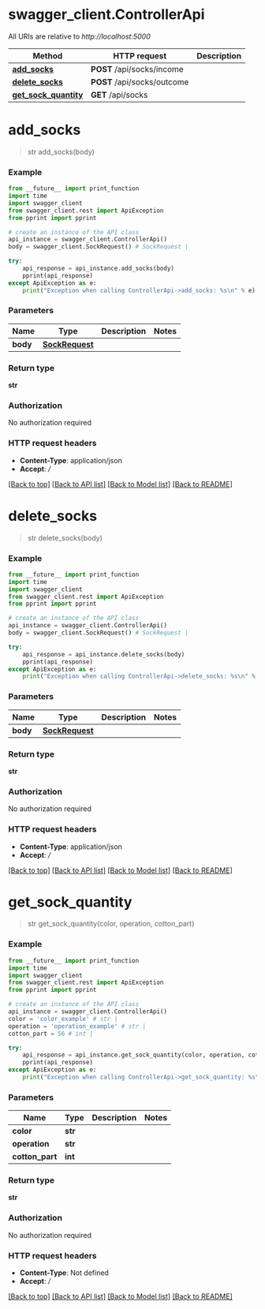 # swagger_client.ControllerApi

All URIs are relative to *http://localhost:5000*

Method | HTTP request | Description
------------- | ------------- | -------------
[**add_socks**](ControllerApi.md#add_socks) | **POST** /api/socks/income | 
[**delete_socks**](ControllerApi.md#delete_socks) | **POST** /api/socks/outcome | 
[**get_sock_quantity**](ControllerApi.md#get_sock_quantity) | **GET** /api/socks | 

# **add_socks**
> str add_socks(body)



### Example
```python
from __future__ import print_function
import time
import swagger_client
from swagger_client.rest import ApiException
from pprint import pprint

# create an instance of the API class
api_instance = swagger_client.ControllerApi()
body = swagger_client.SockRequest() # SockRequest | 

try:
    api_response = api_instance.add_socks(body)
    pprint(api_response)
except ApiException as e:
    print("Exception when calling ControllerApi->add_socks: %s\n" % e)
```

### Parameters

Name | Type | Description  | Notes
------------- | ------------- | ------------- | -------------
 **body** | [**SockRequest**](SockRequest.md)|  | 

### Return type

**str**

### Authorization

No authorization required

### HTTP request headers

 - **Content-Type**: application/json
 - **Accept**: */*

[[Back to top]](#) [[Back to API list]](../README.md#documentation-for-api-endpoints) [[Back to Model list]](../README.md#documentation-for-models) [[Back to README]](../README.md)

# **delete_socks**
> str delete_socks(body)



### Example
```python
from __future__ import print_function
import time
import swagger_client
from swagger_client.rest import ApiException
from pprint import pprint

# create an instance of the API class
api_instance = swagger_client.ControllerApi()
body = swagger_client.SockRequest() # SockRequest | 

try:
    api_response = api_instance.delete_socks(body)
    pprint(api_response)
except ApiException as e:
    print("Exception when calling ControllerApi->delete_socks: %s\n" % e)
```

### Parameters

Name | Type | Description  | Notes
------------- | ------------- | ------------- | -------------
 **body** | [**SockRequest**](SockRequest.md)|  | 

### Return type

**str**

### Authorization

No authorization required

### HTTP request headers

 - **Content-Type**: application/json
 - **Accept**: */*

[[Back to top]](#) [[Back to API list]](../README.md#documentation-for-api-endpoints) [[Back to Model list]](../README.md#documentation-for-models) [[Back to README]](../README.md)

# **get_sock_quantity**
> str get_sock_quantity(color, operation, cotton_part)



### Example
```python
from __future__ import print_function
import time
import swagger_client
from swagger_client.rest import ApiException
from pprint import pprint

# create an instance of the API class
api_instance = swagger_client.ControllerApi()
color = 'color_example' # str | 
operation = 'operation_example' # str | 
cotton_part = 56 # int | 

try:
    api_response = api_instance.get_sock_quantity(color, operation, cotton_part)
    pprint(api_response)
except ApiException as e:
    print("Exception when calling ControllerApi->get_sock_quantity: %s\n" % e)
```

### Parameters

Name | Type | Description  | Notes
------------- | ------------- | ------------- | -------------
 **color** | **str**|  | 
 **operation** | **str**|  | 
 **cotton_part** | **int**|  | 

### Return type

**str**

### Authorization

No authorization required

### HTTP request headers

 - **Content-Type**: Not defined
 - **Accept**: */*

[[Back to top]](#) [[Back to API list]](../README.md#documentation-for-api-endpoints) [[Back to Model list]](../README.md#documentation-for-models) [[Back to README]](../README.md)


